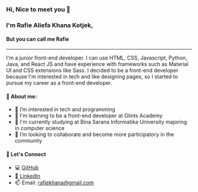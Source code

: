 <h3>Hi, Nice to meet you 👋</h3>

<h3>I'm Rafie Aliefa Khana Kotjek,</h3>
<h4>But you can call me Rafie</h4>

<hr>

<p>I'm a junior front-end developer. I can use HTML, CSS, Javascript, Python, Java, and React JS and have experience with frameworks such as Material UI and CSS extensions like Sass. I decided to be a front-end developer because I'm interested in tech and like designing pages, so I started to pursue my career as a front-end developer.</p>

<h4>👦 About me:</h4>

- 👀 I’m interested in tech and programming
- 🌱 I'm learning to be a front-end developer at Glints Academy
- 🏫 I'm currently studying at Bina Sarana Informatika University majoring in computer science
- 💞️ I’m looking to collaborate and become more participatory in the community

<h4>🤝 Let's Connect</h4>

<ul>
  <li>💻 <a href="https://github.com/rafiekotj">GitHub</a></li>
  <li>🔗 <a href="https://www.linkedin.com/in/rafiekotjek363/">LinkedIn</a></li>
  <li>📫 Email: <a href="mailto:rafiekhana@gmail.com">rafiekhana@gmail.com</a></li>
</ul>

<!---
rafiekotj/rafiekotj is a ✨ special ✨ repository because its `README.md` (this file) appears on your GitHub profile.
You can click the Preview link to take a look at your changes.
--->
